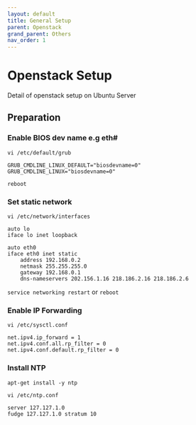 ```yaml
---
layout: default
title: General Setup
parent: Openstack
grand_parent: Others
nav_order: 1
---
```


# Openstack Setup #

Detail of openstack setup on Ubuntu Server

## Preparation ##

### Enable BIOS dev name e.g eth# ###

`vi /etc/default/grub`

```
GRUB_CMDLINE_LINUX_DEFAULT="biosdevname=0"
GRUB_CMDLINE_LINUX="biosdevname=0"
```

`reboot`

### Set static network ###

`vi /etc/network/interfaces`

```
auto lo
iface lo inet loopback

auto eth0
iface eth0 inet static
	address 192.168.0.2
	netmask	255.255.255.0
	gateway 192.168.0.1
	dns-nameservers 202.156.1.16 218.186.2.16 218.186.2.6
```

`service networking restart` or `reboot`

### Enable IP Forwarding ###

`vi /etc/sysctl.conf`

```
net.ipv4.ip_forward = 1
net.ipv4.conf.all.rp_filter = 0
net.ipv4.conf.default.rp_filter = 0
```

### Install NTP ###

`apt-get install -y ntp`

`vi /etc/ntp.conf`

```
server 127.127.1.0
fudge 127.127.1.0 stratum 10
```
